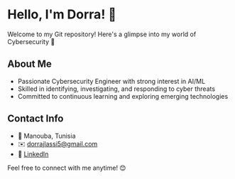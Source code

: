 # Hello, I'm Dorra! 👋
Welcome to my Git repository! Here's a glimpse into my world of Cybersecurity 🚀

## About Me
- Passionate Cybersecurity Engineer with strong interest in AI/ML
- Skilled in identifying, investigating, and responding to cyber threats
- Committed to continuous learning and exploring emerging technologies

## Contact Info
- 📍 Manouba, Tunisia
- ✉️ dorrajlassi5@gmail.com
- 🔗 [LinkedIn](https://www.linkedin.com/in/dorra-jlassi-8767b7194/)

Feel free to connect with me anytime! 😊

